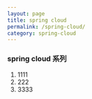 ```yaml
---
layout: page
title: spring cloud
permalink: /spring-cloud/
category: spring-cloud
---
```


### spring cloud 系列

1. 1111
2. 222
3. 3333